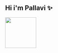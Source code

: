 


<h2>Hi i'm Pallavi &#10024</h2>
<img align:"right" width="100" height="100" src="https://i.pinimg.com/originals/c0/9a/97/c09a97a8f18cb8908ea897639cbe4fa8.gif">





<!--
**PallaviSrivastavaa/PallaviSrivastavaa** is a ✨ _special_ ✨ repository because its `README.md` (this file) appears on your GitHub profile.

Here are some ideas to get you started:

- 🔭 I’m currently working on ...
- 🌱 I’m currently learning ...
- 👯 I’m looking to collaborate on ...
- 🤔 I’m looking for help with ...
- 💬 Ask me about ...
- 📫 How to reach me: ...
- 😄 Pronouns: ...
- ⚡ Fun fact: ...
-->
